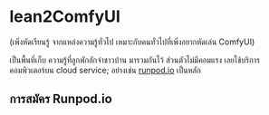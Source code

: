 # lean2ComfyUI 
(เพิ่งหัดเรียนรู้ จากแหล่งความรู้ทั่วไป เหมาะกับคนทั่วไปที่เพิ่งอยากหัดเล่น ComfyUI)

เป็นพื้นที่เก็บ ความรู้ที่ลูกพักลักจำชาวบ้าน มารวมกันไว้
ส่วนตัวไม่มีคอมแรง เลยใช้บริการคอมพิวเตอร์บน cloud service; อย่างเช่น [runpod.io](https://runpod.io?ref=c0v5p0ys) เป็นหลัก
## การสมัคร Runpod.io
